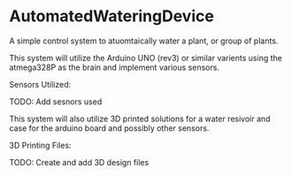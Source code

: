 # AutomatedWateringDevice
A simple control system to atuomtaically water a plant, or group of plants. 

This system will utilize the Arduino UNO (rev3) or similar varients using the atmega328P as the brain and implement various sensors.

Sensors Utilized: 

TODO: Add sesnors used 





This system will also utilize 3D printed solutions for a water resivoir and case for the arduino board and possibly other sensors. 

3D Printing Files:

TODO: Create and add 3D design files

